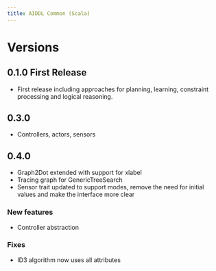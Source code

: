 ```yaml
---
title: AIDDL Common (Scala)
---
```


# Versions

## 0.1.0 First Release

- First release including approaches for planning, learning, constraint
  processing and logical reasoning.

## 0.3.0

- Controllers, actors, sensors

## 0.4.0

- Graph2Dot extended with support for xlabel
- Tracing graph for GenericTreeSearch
- Sensor trait updated to support modes, remove the need for initial values and make the interface more clear

### New features

- Controller abstraction

### Fixes

- ID3 algorithm now uses all attributes 
